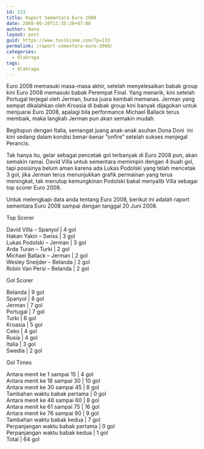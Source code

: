 ```yaml
---
id: 133
title: Raport Sementara Euro 2008
date: 2008-06-20T11:35:20+07:00
author: Nana
layout: post
guid: https://www.tasikisme.com/?p=133
permalink: /raport-sementara-euro-2008/
categories:
  - Olahraga
tags:
  - Olahraga
---
```

Euro 2008 memasuki masa-masa akhir, setelah menyelesaikan babak group kini Euro 2008 memasuki babak Perempat Final. Yang menarik, kini setelah Portugal terjegal oleh Jerman, bursa juara kembali memanas. Jerman yang sempat dikalahkan oleh Kroasia di babak group kini banyak dijagokan untuk menjuarai Euro 2008, apalagi bila performance Michael Ballack terus membaik, maka langkah Jerman pun akan semakin mudah.

Begitupun dengan Italia, semangat juang anak-anak asuhan Dona Doni  ini kini sedang dalam kondisi benar-benar “onfire” setelah sukses menjegal Perancis.

Tak hanya itu, gelar sebagai pencetak gol terbanyak di Euro 2008 pun, akan semakin ramai. David Villa untuk sementara memimpin dengan 4 buah gol, tapi posisinya belum aman karena ada Lukas Podolski yang telah mencetak 3 gol, jika Jerman terus menunjukkan grafik permainan yang terus meningkat, tak menutup kemungkinan Podolski bakal menyalib Villa sebagai top scorer Euro 2008.

Untuk melengkapi data anda tentang Euro 2008, berikut ini adalah raport sementara Euro 2008 sampai dengan tanggal 20 Juni 2008.

Top Scorer

David Villa – Spanyol | 4 gol  
Hakan Yakin – Swiss | 3 gol  
Lukas Podolski – Jerman | 3 gol  
Arda Turan – Turki | 2 gol  
Michael Ballack – Jerman | 2 gol  
Wesley Sneijder – Belanda | 2 gol  
Robin Van Persi – Belanda | 2 gol

Gol Scorer

Belanda | 9 gol  
Spanyol | 8 gol  
Jerman | 7 gol  
Portugal | 7 gol  
Turki | 6 gol  
Kroasia | 5 gol  
Ceko | 4 gol  
Rusia | 4 gol  
Italia | 3 gol  
Swedia | 2 gol

Gol Times

Antara menit ke 1 sampai 15 | 4 gol  
Antara menit ke 16 sampai 30 | 10 gol  
Antara menit ke 30 sampai 45 | 8 gol  
Tambahan waktu babak pertama | 0 gol  
Antara menit ke 46 sampai 60 | 8 gol  
Antara menit ke 61 sampai 75 | 16 gol  
Antara menit ke 76 sampai 90 | 9 gol  
Tambahan waktu babak kedua | 7 gol  
Perpanjangan waktu babak pertama | 0 gol  
Perpanjangan waktu babak kedua | 1 gol  
Total | 64 gol